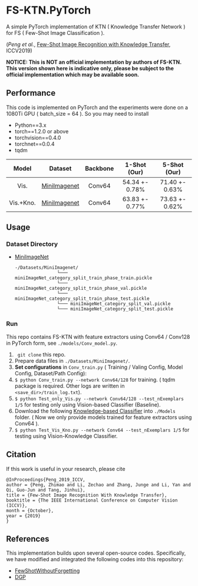 # FS-KTN.PyTorch
A simple PyTorch implementation of KTN ( Knowledge Transfer Network ) for FS ( Few-Shot Image Classification ). 

(_Peng et al._, [Few-Shot Image Recognition with Knowledge Transfer](http://openaccess.thecvf.com/content_ICCV_2019/papers/Peng_Few-Shot_Image_Recognition_With_Knowledge_Transfer_ICCV_2019_paper.pdf), ICCV2019)

**NOTICE: This is NOT an official implementation by authors of FS-KTN. This version shown here is indicative only, please be subject to the  official implementation which may be available soon.** 

## Performance
This code is implemented on PyTorch and the experiments were done on a 1080Ti GPU ( batch_size = 64 ).
So you may need to install
* Python==3.x
* torch==1.2.0 or above
* torchvision==0.4.0
* torchnet==0.0.4
* tqdm


|Model|Dataset|Backbone|1-Shot (Our)|5-Shot (Our)|
|:-----:|:-----:|:----:|:--------------:|:--------------:|
|Vis.|[MiniImagenet](https://mega.nz/#!rx0wGQyS!96sFlAr6yyv-9QQPCm5OBFbOm4XSD0t-HlmGaT5GaiE)|Conv64|54.34 +- 0.78% |71.40 +- 0.63%|
|Vis.+Kno.|[MiniImagenet](https://mega.nz/#!rx0wGQyS!96sFlAr6yyv-9QQPCm5OBFbOm4XSD0t-HlmGaT5GaiE)|Conv64|63.83 +- 0.77%|73.63 +- 0.62%|



## Usage

### Dataset Directory

* [MiniImageNet](https://mega.nz/#!rx0wGQyS!96sFlAr6yyv-9QQPCm5OBFbOm4XSD0t-HlmGaT5GaiE)

  ```
  -/Datasets/MiniImagenet/
                  └─── miniImageNet_category_split_train_phase_train.pickle
                  └─── miniImageNet_category_split_train_phase_val.pickle
                  └─── miniImageNet_category_split_train_phase_test.pickle
                  └─── miniImageNet_category_split_val.pickle
                  └─── miniImageNet_category_split_test.pickle
  ```
  
### Run

This repo contains FS-KTN with feature extractors using Conv64 / Conv128 in PyTorch form, see ```./models/Conv_model.py```. 

1. ``` git clone``` this repo.
2. Prepare data files in ```./Datasets/MiniImagenet/```.
3. **Set configurations** in ```Conv_train.py``` ( Training / Valing Config, Model Config, Dataset/Path Config):
4. ```$ python Conv_train.py --network Conv64/128``` for training. ( tqdm package is required. Other logs are written in ```<save_dir>/train_log.txt```).
5. ```$ python Test_only_Vis.py --network Conv64/128 --test_nExemplars 1/5```  for testing only using Vision-based Classifier (Baseline).
6. Download the following [Knowledge-based Classifier](https://drive.google.com/open?id=1jW_ZsG57RxWm1BbxN6sNbQCpl7Iiy0_K) into `./Models` folder. ( Now we only provide models trained for feature extractors using Conv64 ).
7. ```$ python Test_Vis_Kno.py --network Conv64 --test_nExemplars 1/5```  for testing using Vision-Knowledge Classifier. 

## Citation
If this work is useful in your research, please cite 

```
@InProceedings{Peng_2019_ICCV,
author = {Peng, Zhimao and Li, Zechao and Zhang, Junge and Li, Yan and Qi, Guo-Jun and Tang, Jinhui},
title = {Few-Shot Image Recognition With Knowledge Transfer},
booktitle = {The IEEE International Conference on Computer Vision (ICCV)},
month = {October},
year = {2019}
}
```

## References
This implementation builds upon several open-source codes. Specifically, we have modified and integrated the following codes into this repository:

*  [FewShotWithoutForgetting](https://github.com/gidariss/FewShotWithoutForgetting) 
*  [DGP](https://github.com/cyvius96/DGP) 

